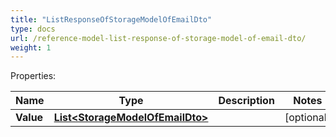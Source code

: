 ```yaml
---
title: "ListResponseOfStorageModelOfEmailDto"
type: docs
url: /reference-model-list-response-of-storage-model-of-email-dto/
weight: 1
---
```


Properties:

Name | Type | Description | Notes
---- | ---- | ----------- | -----
**Value** | [**List&lt;StorageModelOfEmailDto&gt;**](/email/reference-model-storage-model-of-email-dto/) |  | [optional] 


